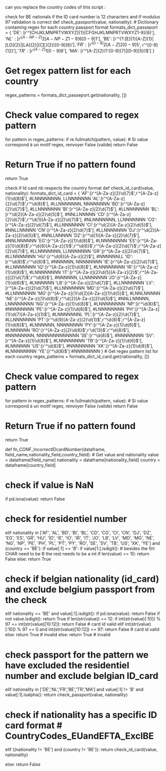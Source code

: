 can you replace the country codes of this script :

check for BE nationals if the ID card number is 12 characters and if modulus 97 validation is correct
def check_passport(value, nationality): # Dictionary containing regex for each country passport format formats_dict_passeport = { 'DE': [r'^[CHJKLMNPRTVWXYZ]{1}[CFGHJKLMNPRTVWXYZ1-9]{8}$'], 'NL': [r'^[A-NP-Z]{2}[A-NP-Z1-9]{6}[0-9]{1}$'], 'BE': [r'^(?:[E]{1}[A-Z]{1}|[LD]{2}|[LA]{2}|[CE]{2})[0-9]{6}$'], 'FR': [r'^[0-9]{2}[A-Z]{2}[0-9]{5}$', r'^[0-9]{12}$'], 'TR': [r'^[A-Z]{1}[0-9]{8}$'], 'MA': [r'^[A-Z]{2}(?:[0-9]{7}|[0-9]{5})$'] }

# Get regex pattern list for each country 
regex_patterns = formats_dict_passeport.get(nationality, [])


# Check value compared to regex pattern
for pattern in regex_patterns:
    if re.fullmatch(pattern, value):
        # Si value correspond à un motif regex, renvoyer False (valide)
        return False

# Return True if no pattern found
return True

check if Id card nb respects the country format
def check_id_card(value, nationality): formats_dict_id_card = { 'AF':[r'^[A-Za-z]{2}\d{7}$',r'^[A-Za-z]{1}\d{8}$'], #LNNNNNNNN, LLNNNNNNN 'AL':[r'^[A-Za-z]{2}\d{7}$',r'^\d{8}$'], #LLNNNNNNN, NNNNNNNN 'BD':[r'^[A-Za-z]{2}\d{7}$'], #LLNNNNNNN 'BI':[r'^[A-Za-z]{2}\d{7}$'], #LLNNNNNNN 'BL':[r'^\d{2}[A-Za-z]{2}\d{5}$'], #NNLLNNNNN 'CD':[r'^[A-Za-z]{2}\d{7}$',r'^\d{1}[A-Za-z]{2}\d{7}$'], #NLNNNNNNN, LLNNNNNNN 'CG':[r'^[A-Za-z]{2}\d{7}$'], #LLNNNNNNN 'CI':[r'^\d{2}[A-Za-z]{2}\d{5}$'], #NNLLNNNNN 'CN':[r'^[A-Za-z]{2}\d{7}$'], #LLNNNNNNN 'DJ':[r'^\d{2}[A-Za-z]{2}\d{5}$'], #NNLLNNNNN 'DZ':[r'^\d{1}[A-Za-z]{2}\d{7}$'], #NNLNNNNNN 'EG':[r'^[A-Za-z]{1}\d{8}$'], #LNNNNNNNN 'ES':[r'^[A-Za-z]{1}\d{8}$',r'^\d{8}[A-Za-z]{1}$',r'^\d{6}$',r'^[A-Za-z]{2}\d{7}$',r'^[A-Za-z]{2}\d{7}$'], #LLNNNNNNN, LLNNNNNNN 'GR':[r'^[A-Za-z]{2}\d{7}$'], #LLNNNNNNN 'HU':[r'^\d{6}[A-Za-z]{2}$'], #NNNNNNLL 'ID':[r'^\d{8}$',r'^\d{6}$'], #NNNNNN, NNNNNNNN 'IE':[r'^[A-Za-z]{2}\d{7}$'], #LLNNNNNNN 'IQ':[r'^[A-Za-z]{1}\d{8}$'], #LNNNNNNNN 'IR':[r'^[A-Za-z]{1}\d{8}$'], #LNNNNNNNN 'IT':[r'^[A-Za-z]{2}\d{5}[A-Za-z]{2}$',r'^[A-Za-z]{2}\d{7}$',r'^\d{6}$'], #NNNNNN, LLNNNNNNN 'JO':[r'^[A-Za-z]{1}\d{6}$'], #LNNNNNN 'LB':[r'^[A-Za-z]{2}\d{7}$'], #LLNNNNNNN 'LV':[r'^[A-Za-z]{2}\d{7}$'], #LLNNNNNNN 'MD':[r'^[A-Za-z]{2}\d{7}$'], #LLNNNNNNN 'MG':[r'^[A-Za-z]{1}\d{2}[A-Za-z]{1}\d{5}$'], #LNNLNNNNN 'NE':[r'^[A-Za-z]{1}\d{8}$',r'^\d{2}[A-Za-z]{2}\d{5}$'], #NNLLNNNNN, LNNNNNNNN 'NG':[r'^[A-Za-z]{1}\d{8}$'], #LNNNNNNNN 'NP':[r'^\d{8}$'], #NNNNNNNN 'PE':[r'^[A-Za-z]{1}\d{8}$'], #LNNNNNNNN 'PH':[r'^[A-Za-z]{1}\d{7}[A-Za-z]{1}$'], #LNNNNNNNL 'PL':[r'^[A-Za-z]{2}\d{7}$'], #LLNNNNNNN 'PT':[r'^\d{9}[A-Za-z]{2}\d{1}$',r'^\d{8}$',r'^[A-Za-z]{1}\d{6}$'], #LNNNNNN, NNNNNNNN 'PY':[r'^[A-Za-z]{1}\d{6}$'], #LNNNNNN 'RO':[r'^[A-Za-z]{2}\d{6}$',r'\d{13}$',r'^\d{8}$'], #NNNNNNNN, NNNNNNNNNNNNN 'SE':[r'^\d{8}$'], #NNNNNNNN 'SV':[r'^[A-Za-z]{1}\d{8}$'], #LNNNNNNNN 'TB':[r'^[A-Za-z]{1}\d{6}$'], #LNNNNNN 'US':[r'^\d{8}$'], #NNNNNNNN 'XK':[r'^[A-Za-z]{1}\d{8}$'], #LNNNNNNNN 'YE':[r'^\d{8}$'] #NNNNNNNN } # Get regex pattern list for each country regex_patterns = formats_dict_id_card.get(nationality, [])

# Check value compared to regex pattern
for pattern in regex_patterns:
    if re.fullmatch(pattern, value):
        # Si value correspond à un motif regex, renvoyer False (valide)
        return False

# Return True if no pattern found
return True

def fn_CONF_IncorrectIDcardNumber(dataframe, field_name,nationality_field,country_field): # Get value and nationality value = dataframe[field_name] nationality = dataframe[nationality_field] country = dataframe[country_field]

# check if value is NaN
if pd.isna(value):
    return False

# check for residentiel number
elif nationality in ['AF', 'AL', 'BD', 'BI', 'BL', 'CD', 'CG', 'CI', 'CN', 'DJ', 'DZ', 'EG', 'ES', 'GR', 'HU', 'ID', 'IE', 'IO', 'IR', 'IT', 'JO', 'LB', 'LV', 'MD', 'MG', 'NE', 'NG', 'NP', 'PE', 'PH', 'PL', 'PT', 'PY', 'RO', 'SE', 'SV', 'TB', 'US', 'XK', 'YE'] and (country == 'BE'):
    if value[:1] == 'B':
        if value[1:].isdigit(): # besides the firt CHAR need to be B the rest needs to be a int
            if len(value) == 10:
                return False
            else:
                return True

# check if belgian nationality (id_card) and exclude belgium passport from the check  
elif nationality == 'BE' and value[:1].isdigit():
    if pd.isna(value):
        return False
    if not value.isdigit():
        return True
    if  len(str(value)) == 12:
        if  int(str(value)[:10]) % 97 ==  int(str(value)[10:12]):
                    return False # card id valid
        elif int(str(value)[:10]) % 97 == 0 and int(str(value)[10:12]) == 97:
                    return False # card id valid
        else: return True # invalid
    else:
        return True  # invalid  
  
# check passport for the pattern we have excluded the residentiel number and exclude belgian ID_card
elif nationality in ['DE','NL','FR','BE','TR','MA'] and value[:1] != 'B' and value[:1].isalpha():
    return check_passport(value, nationality)

# check if nationality has a specific ID card format # CountryCodes_EUandEFTA_ExclBE
elif ((nationality != 'BE') and (country != 'BE')):
    return check_id_card(value, nationality)

else:
    return False
